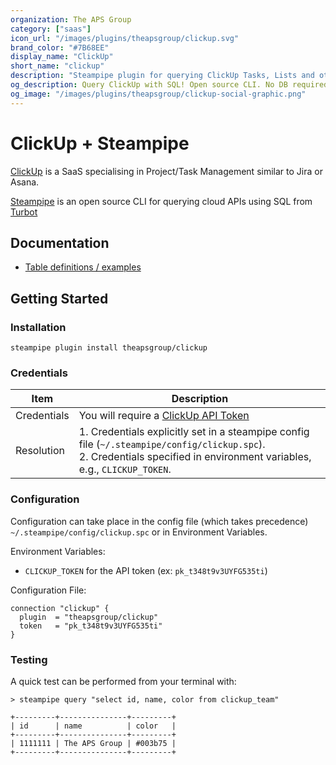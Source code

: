 ```yaml
---
organization: The APS Group
category: ["saas"]
icon_url: "/images/plugins/theapsgroup/clickup.svg"
brand_color: "#7B68EE"
display_name: "ClickUp"
short_name: "clickup"
description: "Steampipe plugin for querying ClickUp Tasks, Lists and other resources."
og_description: Query ClickUp with SQL! Open source CLI. No DB required.
og_image: "/images/plugins/theapsgroup/clickup-social-graphic.png"
---
```


# ClickUp + Steampipe

[ClickUp](https://clickup.com/) is a SaaS specialising in Project/Task Management similar to Jira or Asana.

[Steampipe](https://steampipe.io/) is an open source CLI for querying cloud APIs using SQL from [Turbot](https://turbot.com/)

## Documentation

- [Table definitions / examples](https://hub.steampipe.io/plugins/theapsgroup/clickup/tables)

## Getting Started

### Installation

```shell
steampipe plugin install theapsgroup/clickup
```

### Credentials

| Item | Description  |
| ---- |--------------|
| Credentials | You will require a [ClickUp API Token](https://clickup.com/api/developer-portal/authentication#personal-token) |
| Resolution | 1. Credentials explicitly set in a steampipe config file (`~/.steampipe/config/clickup.spc`).<br />2. Credentials specified in environment variables, e.g., `CLICKUP_TOKEN`. |

### Configuration

Configuration can take place in the config file (which takes precedence) `~/.steampipe/config/clickup.spc` or in Environment Variables.

Environment Variables:
- `CLICKUP_TOKEN` for the API token (ex: `pk_t348t9v3UYFG535ti`)

Configuration File:

```hcl
connection "clickup" {
  plugin  = "theapsgroup/clickup"
  token   = "pk_t348t9v3UYFG535ti"
}
```

### Testing

A quick test can be performed from your terminal with:

```shell
> steampipe query "select id, name, color from clickup_team"

+---------+---------------+---------+
| id      | name          | color   |
+---------+---------------+---------+
| 1111111 | The APS Group | #003b75 |
+---------+---------------+---------+
```

